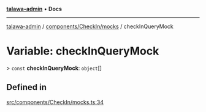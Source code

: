 [**talawa-admin**](../../../../README.md) • **Docs**

***

[talawa-admin](../../../../modules.md) / [components/CheckIn/mocks](../README.md) / checkInQueryMock

# Variable: checkInQueryMock

\> `const` **checkInQueryMock**: `object`[]

## Defined in

[src/components/CheckIn/mocks.ts:34](https://github.com/PalisadoesFoundation/talawa-admin/blob/4bef0939e3fab4672bfd3599312195b8557e01a3/src/components/CheckIn/mocks.ts#L34)
